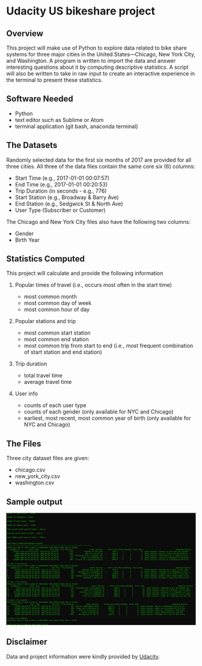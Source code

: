 # Udacity US bikeshare project

## Overview

This project will make use of Python to explore data related to bike share systems for three major cities in the United States—Chicago, New York City, and Washington. A program is written to import the data and answer interesting questions about it by computing descriptive statistics. A script will also be written to take in raw input to create an interactive experience in the terminal to present these statistics.

## Software Needed
   - Python
   - text editor such as Sublime or Atom
   - terminal application (git bash, anaconda terminal)

## The Datasets

Randomly selected data for the first six months of 2017 are provided for all three cities. All three of the data files contain the same core six (6) columns:

   - Start Time (e.g., 2017-01-01 00:07:57)
   - End Time (e.g., 2017-01-01 00:20:53)
   - Trip Duration (in seconds - e.g., 776)
   - Start Station (e.g., Broadway & Barry Ave)
   - End Station (e.g., Sedgwick St & North Ave)
   - User Type (Subscriber or Customer)

The Chicago and New York City files also have the following two columns:

   - Gender
   - Birth Year

## Statistics Computed

This project will calculate and provide the following information

1. Popular times of travel (i.e., occurs most often in the start time)

   - most common month
   - most common day of week
   - most common hour of day

2. Popular stations and trip

   - most common start station
   - most common end station
   - most common trip from start to end (i.e., most frequent combination of start station and end station)

3. Trip duration

   - total travel time
   - average travel time

4. User info

   - counts of each user type
   - counts of each gender (only available for NYC and Chicago)
   - earliest, most recent, most common year of birth (only available for NYC and Chicago)

## The Files

Three city dataset files are given:

   - chicago.csv
   - new_york_city.csv
   - washington.csv

## Sample output
![Screenshot](docs/sample_output.png)

## Disclaimer

Data and project information were kindly provided by [Udacity](https://www.udacity.com/).